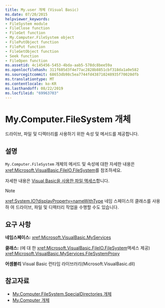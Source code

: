 ```yaml
---
title: My.user 개체 (Visual Basic)
ms.date: 07/20/2015
helpviewer_keywords:
- FileSystem module
- FileClose function
- FileGet function
- My.Computer.FileSystem object
- FilePutObject function
- FilePut function
- FileGetObject function
- Seek function
- FileOpen function
ms.assetid: 4c145456-5453-4bda-aab5-578dc8bee59a
ms.openlocfilehash: 311f605d3f4e77ac2828b8851cbf318da1a0e582
ms.sourcegitcommit: 68653db98c5ea7744fd438710248935f70020dfb
ms.translationtype: MT
ms.contentlocale: ko-KR
ms.lasthandoff: 08/22/2019
ms.locfileid: "69963703"
---
```

# <a name="mycomputerfilesystem-object"></a>My.Computer.FileSystem 개체
드라이브, 파일 및 디렉터리를 사용하기 위한 속성 및 메서드를 제공합니다.  
  
## <a name="remarks"></a>설명  
 `My.Computer.FileSystem` 개체의 메서드 및 속성에 대한 자세한 내용은 <xref:Microsoft.VisualBasic.FileIO.FileSystem>를 참조하세요.  
  
 자세한 내용은 [Visual Basic을 사용한 파일 액세스](../../../visual-basic/developing-apps/programming/drives-directories-files/file-access.md)합니다.  
  
> [!NOTE]
> <xref:System.IO?displayProperty=nameWithType> 네임 스페이스의 클래스를 사용 하 여 드라이브, 파일 및 디렉터리 작업을 수행할 수도 있습니다.  
  
## <a name="requirements"></a>요구 사항  
 **네임스페이스:** <xref:Microsoft.VisualBasic.MyServices>  
  
 **클래스:** (에 대 한 <xref:Microsoft.VisualBasic.FileIO.FileSystem>액세스 제공) <xref:Microsoft.VisualBasic.MyServices.FileSystemProxy>  
  
 **어셈블리** Visual Basic 런타임 라이브러리(Microsoft.VisualBasic.dll)  
  
## <a name="see-also"></a>참고자료

- [My.Computer.FileSystem.SpecialDirectories 개체](../../../visual-basic/language-reference/objects/my-computer-filesystem-specialdirectories-object.md)
- [My.Computer 개체](../../../visual-basic/language-reference/objects/my-computer-object.md)
